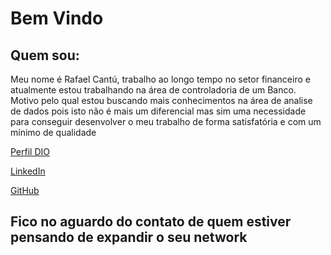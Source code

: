 # Bem Vindo
## Quem sou:
Meu nome é Rafael Cantú, trabalho ao longo tempo no setor financeiro e atualmente estou trabalhando na área de controladoria de um Banco. Motivo pelo qual estou buscando mais conhecimentos na área de analise de dados pois isto não é mais um diferencial mas sim uma necessidade para conseguir desenvolver o meu trabalho de forma satisfatória e com um mínimo de qualidade

[Perfil DIO](https://www.dio.me/users/rafaelcantu1989)

[LinkedIn](www.linkedin.com/in/rafael-cantú-cea-00142696)

[GitHub](https://github.com/rcantu1989)

## Fico no aguardo do contato de quem estiver pensando de expandir o seu network